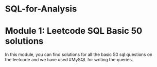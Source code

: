 # SQL-for-Analysis

# Module 1: Leetcode SQL Basic 50 solutions

In this module, you can find solutions for all the basic 50 sql questions on the leetcode and we have used #MySQL for writing the queries.
